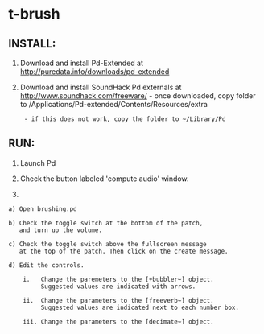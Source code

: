 t-brush
=======

INSTALL:
--------

1. Download and install Pd-Extended at
        http://puredata.info/downloads/pd-extended

2. Download and install SoundHack Pd externals at
        http://www.soundhack.com/freeware/
        - once downloaded, copy folder to
        /Applications/Pd-extended/Contents/Resources/extra

        - if this does not work, copy the folder to ~/Library/Pd


RUN:
----

1. Launch Pd

2. Check the button labeled 'compute audio' window.

3.

    a) Open brushing.pd

    b) Check the toggle switch at the bottom of the patch,
       and turn up the volume.

    c) Check the toggle switch above the fullscreen message
       at the top of the patch. Then click on the create message.

    d) Edit the controls.

        i.   Change the paremeters to the [+bubbler~] object.
             Suggested values are indicated with arrows.

        ii.  Change the parameters to the [freeverb~] object.
             Suggested values are indicated next to each number box.

        iii. Change the parameters to the [decimate~] object.
